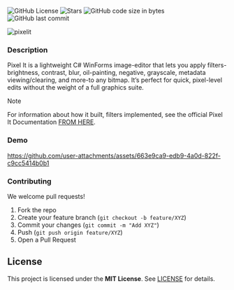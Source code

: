 ![GitHub License](https://img.shields.io/github/license/3bbaas/Pixel-It?style=plastic&color=blue)
![Stars](https://img.shields.io/github/stars/3bbaas/Pixel-It?style=plastic&color=yellow)
![GitHub code size in bytes](https://img.shields.io/github/languages/code-size/3bbaas/Pixel-It?style=plastic&color=brown)
![GitHub last commit](https://img.shields.io/github/last-commit/3bbaas/Pixel-It?style=plastic&color=cyan)

![pixelit](https://github.com/user-attachments/assets/caba0b14-2b9c-4db0-8d81-43d2d3a5cc4a)

### Description
Pixel It is a lightweight C# WinForms image-editor that lets you apply filters-brightness, contrast, blur, oil-painting, negative, grayscale, metadata viewing/clearing, and more-to any bitmap. It’s perfect for quick, pixel-level edits without the weight of a full graphics suite.

> [!NOTE]
> For information about how it built, filters implemented, see the official Pixel It Documentation [FROM HERE](https://3bbaas.github.io/Pixel-It/).

### Demo
https://github.com/user-attachments/assets/663e9ca9-edb9-4a0d-822f-c9cc5414b0b1

### Contributing
We welcome pull requests!  

1. Fork the repo  
2. Create your feature branch (`git checkout -b feature/XYZ`)  
3. Commit your changes (`git commit -m "Add XYZ"`)  
4. Push (`git push origin feature/XYZ`)  
5. Open a Pull Request  

## License  
This project is licensed under the **MIT License**. See [LICENSE](https://github.com/3bbaas/Pixel-It/blob/master/LICENSE.txt) for details.
